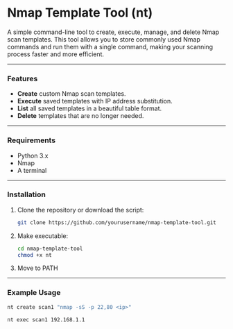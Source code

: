 # Nmap Template Tool (nt)

A simple command-line tool to create, execute, manage, and delete Nmap scan templates. This tool allows you to store commonly used Nmap commands and run them with a single command, making your scanning process faster and more efficient.

---

### Features

- **Create** custom Nmap scan templates.
- **Execute** saved templates with IP address substitution.
- **List** all saved templates in a beautiful table format.
- **Delete** templates that are no longer needed.

---

### Requirements

- Python 3.x
- Nmap
- A terminal

---

### Installation

1. Clone the repository or download the script:
   ```bash
   git clone https://github.com/yourusername/nmap-template-tool.git
   ```
2. Make executable:
     ```bash
   cd nmap-template-tool
   chmod +x nt
   ```
3. Move to PATH

---

### Example Usage

```bash
nt create scan1 "nmap -sS -p 22,80 <ip>"
```
```bash
nt exec scan1 192.168.1.1
```

